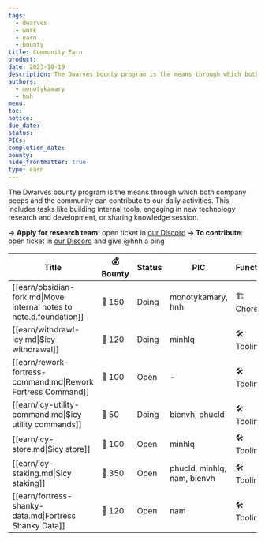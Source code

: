 ```yaml
---
tags:
  - dwarves
  - work
  - earn
  - bounty
title: Community Earn
product: 
date: 2023-10-19
description: The Dwarves bounty program is the means through which both company peeps and the community can contribute to our daily activities. This includes tasks like building internal tools, engaging in new technology research and development, or sharing knowledge session
authors:
  - monotykamary
  - hnh
menu: 
toc: 
notice: 
due_date: 
status: 
PICs: 
completion_date: 
bounty: 
hide_frontmatter: true
type: earn
---
```


The Dwarves bounty program is the means through which both company peeps and the community can contribute to our daily activities. This includes tasks like building internal tools, engaging in new technology research and development, or sharing knowledge session.

**→ Apply for research team:** open ticket in [our Discord](https://discord.com/invite/dwarvesv)
**→ To contribute**: open ticket in [our Discord](https://discord.com/invite/dwarvesv) and give @hnh a ping

| Title                                                               | 💰 Bounty | Status | PIC                         | Function    |
| ------------------------------------------------------------------- | --------- | ------ | --------------------------- | ----------- |
| [[earn/obsidian-fork.md\|Move internal notes to note.d.foundation]] | 🧊 150    | Doing  | monotykamary, hnh           | 🏗️ Chore   |
| [[earn/withdrawl-icy.md\|$icy withdrawal]]                          | 🧊 120    | Doing  | minhlq                      | 🛠️ Tooling |
| [[earn/rework-fortress-command.md\|Rework Fortress Command]]        | 🧊 100    | Open   | \-                          | 🛠️ Tooling |
| [[earn/icy-utility-command.md\|$icy utility commands]]              | 🧊 50     | Doing  | bienvh, phucld              | 🛠️ Tooling |
| [[earn/icy-store.md\|$icy store]]                                   | 🧊 100    | Open   | minhlq                      | 🛠️ Tooling |
| [[earn/icy-staking.md\|$icy staking]]                               | 🧊 350    | Open   | phucld, minhlq, nam, bienvh | 🛠️ Tooling |
| [[earn/fortress-shanky-data.md\|Fortress Shanky Data]]              | 🧊 120    | Open   | nam                         | 🛠️ Tooling |


